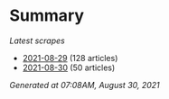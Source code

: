 # Summary
*Latest scrapes*
* [2021-08-29](https://github.com/nuuuwan/news_lk/blob/data/news_lk.2021-08-29.json) (128 articles)
* [2021-08-30](https://github.com/nuuuwan/news_lk/blob/data/news_lk.2021-08-30.json) (50 articles)

*Generated at 07:08AM, August 30, 2021*